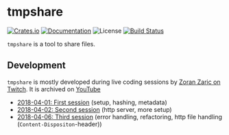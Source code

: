 # tmpshare

[![Crates.io](https://img.shields.io/crates/v/tmpshare.svg)](https://crates.io/crates/tmpshare)
[![Documentation](https://docs.rs/tmpshare/badge.svg)](https://docs.rs/tmpshare/)
![License](https://img.shields.io/crates/l/tmpshare.svg)
[![Build Status](https://travis-ci.org/zoranzaric/tmpshare-rs.svg?branch=master)](https://travis-ci.org/zoranzaric/tmpshare)

`tmpshare` is a tool to share files.

## Development

`tmpshare` is mostly developed during live coding sessions by
[Zoran Zaric on Twitch](http://twitch.tv/zoranstreams). It is archived on
[YouTube](https://www.youtube.com/playlist?list=PLzZiioPR-W-ZbMAdbvvsTPkFGz_uLwbjB)

  * [2018-04-01: First session](https://youtu.be/kl-w8TQzMv4) (setup, hashing, metadata)
  * [2018-04-02: Second session](https://www.youtube.com/watch?v=F3sG3aDQT_4) (http server, more setup)
  * [2018-04-06: Third session](https://youtu.be/2XOUEEjDSns) (error handling, refactoring, http file handling (`Content-Dispositon`-header))
